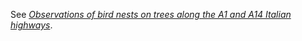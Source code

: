 See [*Observations of bird nests on trees along the A1 and A14 Italian highways*](http://www.inaturalist.org/journal/alessandro_gentilini/8940-observations-of-272-bird-nests-on-trees-along-the-a1-and-a14-italian-highways).
